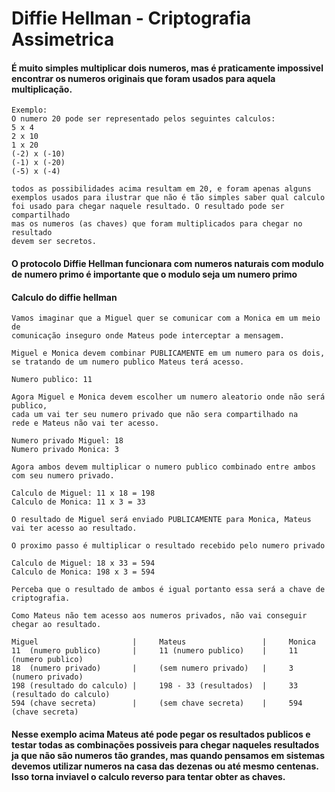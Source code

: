 # Diffie Hellman - Criptografia Assimetrica

#### É muito simples multiplicar dois numeros, mas é praticamente impossivel encontrar os numeros originais que foram usados para aquela multiplicação.
    Exemplo:
    O numero 20 pode ser representado pelos seguintes calculos:
    5 x 4
    2 x 10
    1 x 20
    (-2) x (-10)
    (-1) x (-20)
    (-5) x (-4)

    todos as possibilidades acima resultam em 20, e foram apenas alguns 
    exemplos usados para ilustrar que não é tão simples saber qual calculo 
    foi usado para chegar naquele resultado. O resultado pode ser compartilhado 
    mas os numeros (as chaves) que foram multiplicados para chegar no resultado 
    devem ser secretos.

#### O protocolo Diffie Hellman funcionara com numeros naturais com modulo de numero primo é importante que o modulo seja um numero primo

#### Calculo do diffie hellman
    Vamos imaginar que a Miguel quer se comunicar com a Monica em um meio de 
    comunicação inseguro onde Mateus pode interceptar a mensagem.

    Miguel e Monica devem combinar PUBLICAMENTE em um numero para os dois, 
    se tratando de um numero publico Mateus terá acesso.

    Numero publico: 11

    Agora Miguel e Monica devem escolher um numero aleatorio onde não será publico,
    cada um vai ter seu numero privado que não sera compartilhado na 
    rede e Mateus não vai ter acesso.

    Numero privado Miguel: 18
    Numero privado Monica: 3

    Agora ambos devem multiplicar o numero publico combinado entre ambos com seu numero privado.

    Calculo de Miguel: 11 x 18 = 198
    Calculo de Monica: 11 x 3 = 33

    O resultado de Miguel será enviado PUBLICAMENTE para Monica, Mateus vai ter acesso ao resultado.

    O proximo passo é multiplicar o resultado recebido pelo numero privado

    Calculo de Miguel: 18 x 33 = 594
    Calculo de Monica: 198 x 3 = 594

    Perceba que o resultado de ambos é igual portanto essa será a chave de criptografia.

    Como Mateus não tem acesso aos numeros privados, não vai conseguir chegar ao resultado.

    Miguel                     |     Mateus                 |     Monica
    11  (numero publico)       |     11 (numero publico)    |     11 (numero publico)
    18  (numero privado)       |     (sem numero privado)   |     3 (numero privado)
    198 (resultado do calculo) |     198 - 33 (resultados)  |     33 (resultado do calculo)
    594 (chave secreta)        |     (sem chave secreta)    |     594 (chave secreta)

#### Nesse exemplo acima Mateus até pode pegar os resultados publicos e testar todas as combinações possiveis para chegar naqueles resultados ja que não são numeros tão grandes, mas quando pensamos em sistemas devemos utilizar numeros na casa das dezenas ou até mesmo centenas. Isso torna inviavel o calculo reverso para tentar obter as chaves.


